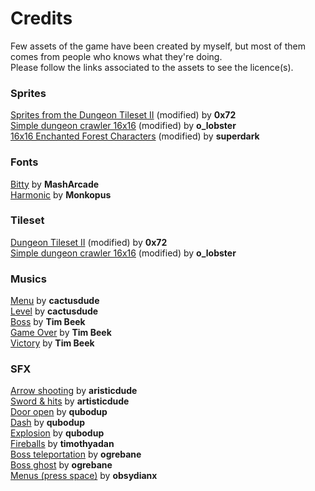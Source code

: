 # Credits  

Few assets of the game have been created by myself, but most of them comes from people who knows what they're doing.  
Please follow the links associated to the assets to see the licence(s).  

### Sprites  
[Sprites from the Dungeon Tileset II](https://0x72.itch.io/dungeontileset-ii)   (modified) by __0x72__  
[Simple dungeon crawler 16x16](https://o-lobster.itch.io/simple-dungeon-crawler-16x16-pixel-pack) (modified) by __o_lobster__  
[16x16 Enchanted Forest Characters](https://superdark.itch.io/enchanted-forest-characters) (modified) by __superdark__  

### Fonts  
[Bitty](https://masharcade.itch.io/bitty) by __MashArcade__  
[Harmonic](https://monkopus.itch.io/harmonic) by __Monkopus__  

### Tileset  
[Dungeon Tileset II](https://0x72.itch.io/dungeontileset-ii) (modified) by __0x72__  
[Simple dungeon crawler 16x16](https://o-lobster.itch.io/simple-dungeon-crawler-16x16-pixel-pack) (modified) by __o_lobster__  

### Musics
[Menu](https://cactusdude.itch.io/menu-soundtrack) by __cactusdude__  
[Level](https://cactusdude.itch.io/free-game-soundtrack-by-cactusdude-hurry-up) by __cactusdude__  
[Boss](https://timbeek.itch.io/free-retro-boss-music) by __Tim Beek__  
[Game Over](https://timbeek.itch.io/casual-soundfx-pack) by __Tim Beek__  
[Victory](https://timbeek.itch.io/casual-soundfx-pack) by __Tim Beek__  

### SFX  
[Arrow shooting](https://opengameart.org/content/battle-sound-effects) by __aristicdude__  
[Sword & hits](https://opengameart.org/content/rpg-sound-pack) by __artisticdude__  
[Door open](https://opengameart.org/content/door-open-door-close-set) by __qubodup__   
[Dash](https://opengameart.org/content/wind-hit-time-morph) by __qubodup__  
[Explosion](https://opengameart.org/content/synthesized-explosion) by __qubodup__  
[Fireballs](https://timothyadan.itch.io/magic-attacks-bundle) by __timothyadan__  
[Boss teleportation](https://opengameart.org/content/teleport-spell) by __ogrebane__   
[Boss ghost](https://opengameart.org/content/ghost) by __ogrebane__  
[Menus (press space)](https://obsydianx.itch.io/interface-sfx-pack-1) by __obsydianx__   

